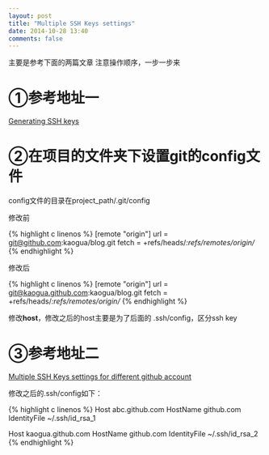 ```yaml
---
layout: post
title: "Multiple SSH Keys settings"
date: 2014-10-28 13:40
comments: false
---
```


主要是参考下面的两篇文章
注意操作顺序，一步一步来

①参考地址一
============

[Generating SSH keys](https://help.github.com/articles/generating-ssh-keys/)

②在项目的文件夹下设置git的config文件
============

config文件的目录在project_path/.git/config

修改前

{% highlight c linenos %}
[remote "origin"]
	url = git@github.com:kaogua/blog.git
	fetch = +refs/heads/*:refs/remotes/origin/*
{% endhighlight %}

修改后

{% highlight c linenos %}
[remote "origin"]
	url = git@kaogua.github.com:kaogua/blog.git
	fetch = +refs/heads/*:refs/remotes/origin/*
{% endhighlight %}

修改**host**，修改之后的host主要是为了后面的 .ssh/config，区分ssh key

③参考地址二
============

[Multiple SSH Keys settings for different github account](https://gist.github.com/jexchan/2351996)

修改之后的.ssh/config如下：

{% highlight c linenos %}
Host abc.github.com
    HostName github.com
    IdentityFile ~/.ssh/id_rsa_1

Host kaogua.github.com
    HostName github.com
    IdentityFile ~/.ssh/id_rsa_2
{% endhighlight %}